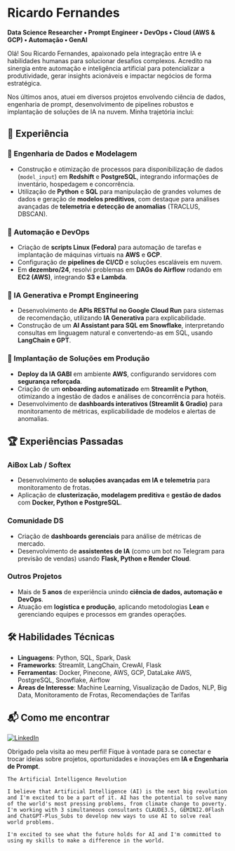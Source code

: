 # Ricardo Fernandes  
**Data Science Researcher • Prompt Engineer • DevOps • Cloud (AWS & GCP) • Automação • GenAI**  

Olá! Sou Ricardo Fernandes, apaixonado pela integração entre IA e habilidades humanas para solucionar desafios complexos. Acredito na sinergia entre automação e inteligência artificial para potencializar a produtividade, gerar insights acionáveis e impactar negócios de forma estratégica.  

Nos últimos anos, atuei em diversos projetos envolvendo ciência de dados, engenharia de prompt, desenvolvimento de pipelines robustos e implantação de soluções de IA na nuvem. Minha trajetória inclui:  

## 🚀 Experiência  

### 🔹 Engenharia de Dados e Modelagem  
- Construção e otimização de processos para disponibilização de dados (`model_input`) em **Redshift** e **PostgreSQL**, integrando informações de inventário, hospedagem e concorrência.  
- Utilização de **Python** e **SQL** para manipulação de grandes volumes de dados e geração de **modelos preditivos**, com destaque para análises avançadas de **telemetria e detecção de anomalias** (TRACLUS, DBSCAN).  

### 🔹 Automação e DevOps  
- Criação de **scripts Linux (Fedora)** para automação de tarefas e implantação de máquinas virtuais na **AWS** e **GCP**.  
- Configuração de **pipelines de CI/CD** e soluções escaláveis em nuvem.  
- Em **dezembro/24**, resolvi problemas em **DAGs do Airflow** rodando em **EC2 (AWS)**, integrando **S3 e Lambda**.  

### 🔹 IA Generativa e Prompt Engineering  
- Desenvolvimento de **APIs RESTful no Google Cloud Run** para sistemas de recomendação, utilizando **IA Generativa** para explicabilidade.  
- Construção de um **AI Assistant para SQL em Snowflake**, interpretando consultas em linguagem natural e convertendo-as em SQL, usando **LangChain e GPT**.  

### 🔹 Implantação de Soluções em Produção  
- **Deploy da IA GABI** em ambiente **AWS**, configurando servidores com **segurança reforçada**.  
- Criação de um **onboarding automatizado** em **Streamlit e Python**, otimizando a ingestão de dados e análises de concorrência para hotéis.  
- Desenvolvimento de **dashboards interativos (Streamlit & Gradio)** para monitoramento de métricas, explicabilidade de modelos e alertas de anomalias.  

## 🏆 Experiências Passadas  
### **AiBox Lab / Softex**  
- Desenvolvimento de **soluções avançadas em IA e telemetria** para monitoramento de frotas.  
- Aplicação de **clusterização, modelagem preditiva** e **gestão de dados** com **Docker, Python e PostgreSQL**.  

### **Comunidade DS**  
- Criação de **dashboards gerenciais** para análise de métricas de mercado.  
- Desenvolvimento de **assistentes de IA** (como um bot no Telegram para previsão de vendas) usando **Flask, Python e Render Cloud**.  

### **Outros Projetos**  
- Mais de **5 anos** de experiência unindo **ciência de dados, automação e DevOps**.  
- Atuação em **logística e produção**, aplicando metodologias **Lean** e gerenciando equipes e processos em grandes operações.  

## 🛠 Habilidades Técnicas  
- **Linguagens**: Python, SQL, Spark, Dask  
- **Frameworks**: Streamlit, LangChain, CrewAI, Flask  
- **Ferramentas**: Docker, Pinecone, AWS, GCP, DataLake AWS, PostgreSQL, Snowflake, Airflow  
- **Áreas de Interesse**: Machine Learning, Visualização de Dados, NLP, Big Data, Monitoramento de Frotas, Recomendações de Tarifas  

## 📬 Como me encontrar  
[![LinkedIn](https://img.shields.io/badge/LinkedIn-ricardojnf1-blue?logo=linkedin)](https://www.linkedin.com/in/ricardojnf1/)  

Obrigado pela visita ao meu perfil! Fique à vontade para se conectar e trocar ideias sobre projetos, oportunidades e inovações em **IA e Engenharia de Prompt**.  


```
The Artificial Intelligence Revolution

I believe that Artificial Intelligence (AI) is the next big revolution and I'm excited to be a part of it. AI has the potential to solve many of the world's most pressing problems, from climate change to poverty. I'm working with 3 simultaneous consultants CLAUDE3.5, GEMINI2.0Flash and ChatGPT-Plus_Subs to develop new ways to use AI to solve real world problems.

I'm excited to see what the future holds for AI and I'm committed to using my skills to make a difference in the world.
```
